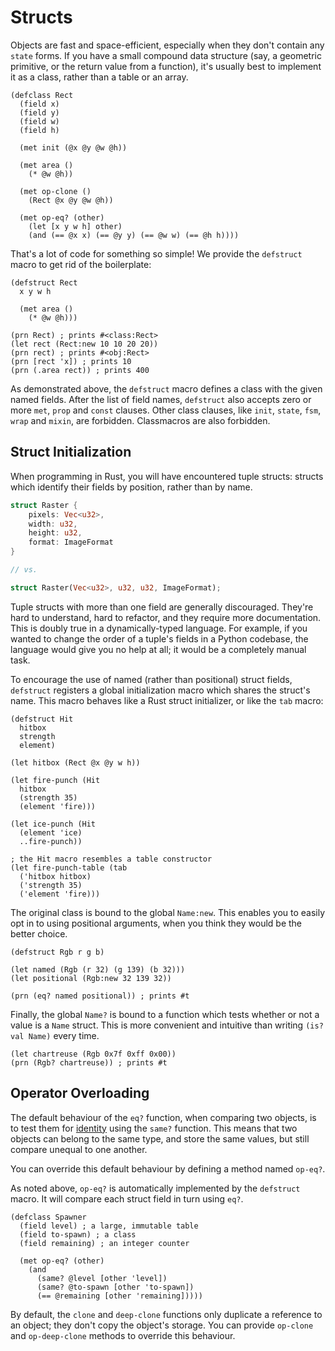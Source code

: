 # Structs

Objects are fast and space-efficient, especially when they don't contain any `state` forms. If 
you have a small compound data structure (say, a geometric primitive, or the return value from a 
function), it's usually best to implement it as a class, rather than a table or an array.

    (defclass Rect
      (field x)
      (field y)
      (field w)
      (field h)

      (met init (@x @y @w @h))

      (met area ()
        (* @w @h))

      (met op-clone ()
        (Rect @x @y @w @h))

      (met op-eq? (other)
        (let [x y w h] other)
        (and (== @x x) (== @y y) (== @w w) (== @h h))))

That's a lot of code for something so simple! We provide the `defstruct` macro to get rid of
the boilerplate:
    
    (defstruct Rect 
      x y w h

      (met area ()
        (* @w @h)))

    (prn Rect) ; prints #<class:Rect>
    (let rect (Rect:new 10 10 20 20))
    (prn rect) ; prints #<obj:Rect>
    (prn [rect 'x]) ; prints 10
    (prn (.area rect)) ; prints 400

As demonstrated above, the `defstruct` macro defines a class with the given named fields. After 
the list of field names, `defstruct` also accepts zero or more `met`, `prop` and `const` 
clauses. Other class clauses, like `init`, `state`, `fsm`, `wrap` and `mixin`, are forbidden.
Classmacros are also forbidden.


## Struct Initialization

When programming in Rust, you will have encountered tuple structs: structs which identify their
fields by position, rather than by name.

```rust
struct Raster {
    pixels: Vec<u32>,
    width: u32,
    height: u32,
    format: ImageFormat
}

// vs.

struct Raster(Vec<u32>, u32, u32, ImageFormat);
```

Tuple structs with more than one field are generally discouraged. They're hard to understand, 
hard to refactor, and they require more documentation. This is doubly true in a dynamically-typed 
language. For example, if you wanted to change the order of a tuple's fields in a Python
codebase, the language would give you no help at all; it would be a completely manual task.

To encourage the use of named (rather than positional) struct fields, `defstruct` registers a 
global initialization macro which shares the struct's name. This macro behaves like a Rust struct 
initializer, or like the `tab` macro:

    (defstruct Hit
      hitbox
      strength
      element)

    (let hitbox (Rect @x @y w h))

    (let fire-punch (Hit
      hitbox
      (strength 35)
      (element 'fire)))

    (let ice-punch (Hit
      (element 'ice)
      ..fire-punch))

    ; the Hit macro resembles a table constructor
    (let fire-punch-table (tab
      ('hitbox hitbox)
      ('strength 35)
      ('element 'fire)))

The original class is bound to the global `Name:new`. This enables you to easily opt in to
using positional arguments, when you think they would be the better choice.
    
    (defstruct Rgb r g b)

    (let named (Rgb (r 32) (g 139) (b 32)))
    (let positional (Rgb:new 32 139 32))

    (prn (eq? named positional)) ; prints #t

Finally, the global `Name?` is bound to a function which tests whether or not a value is
a `Name` struct. This is more convenient and intuitive than writing `(is? val Name)` every
time.
    
    (let chartreuse (Rgb 0x7f 0xff 0x00))
    (prn (Rgb? chartreuse)) ; prints #t


## Operator Overloading

The default behaviour of the `eq?` function, when comparing two objects, is to test them for
[identity](miscellaneous.md#equality) using the `same?` function. This means that two objects
can belong to the same type, and store the same values, but still compare unequal to one
another.

You can override this default behaviour by defining a method named `op-eq?`.

As noted above, `op-eq?` is automatically implemented by the `defstruct` macro. It will compare 
each struct field in turn using `eq?`.
    
    (defclass Spawner
      (field level) ; a large, immutable table
      (field to-spawn) ; a class
      (field remaining) ; an integer counter

      (met op-eq? (other)
        (and
          (same? @level [other 'level])
          (same? @to-spawn [other 'to-spawn])
          (== @remaining [other 'remaining]))))

By default, the `clone` and `deep-clone` functions only duplicate a reference to an object;
they don't copy the object's storage. You can provide `op-clone` and `op-deep-clone` methods to
override this behaviour.
